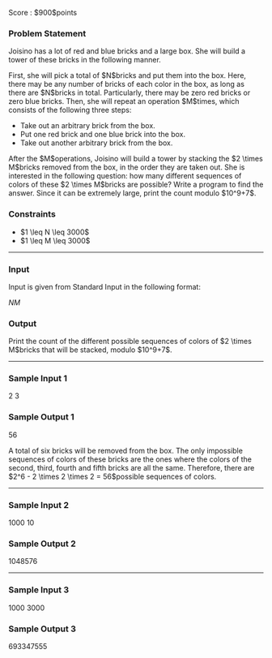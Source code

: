 
<div>

<span>

<span>

<p>
Score : $900$points
</p>

<div>

<section>

### **Problem Statement**

<p>
Joisino has a lot of red and blue bricks and a large box.
She will build a tower of these bricks in the following manner.
</p>

<p>
First, she will pick a total of $N$bricks and put them into the box.
Here, there may be any number of bricks of each color in the box, as long as there are $N$bricks in total.
Particularly, there may be zero red bricks or zero blue bricks.
Then, she will repeat an operation $M$times, which consists of the following three steps:
</p>

<ul>

<li>
Take out an arbitrary brick from the box.
</li>

<li>
Put one red brick and one blue brick into the box.
</li>

<li>
Take out another arbitrary brick from the box.
</li>

</ul>

<p>
After the $M$operations, Joisino will build a tower by stacking the $2 \times M$bricks removed from the box, in the order they are taken out.
She is interested in the following question: how many different sequences of colors of these $2 \times M$bricks are possible?
Write a program to find the answer.
Since it can be extremely large, print the count modulo $10^9+7$.
</p>

</section>

</div>

<div>

<section>

### **Constraints**

<ul>

<li>
$1 \leq N \leq 3000$
</li>

<li>
$1 \leq M \leq 3000$
</li>

</ul>

</section>

</div>

---

<div>

<div>

<section>

### **Input**

<p>
Input is given from Standard Input in the following format:
</p>

<div>

$N$$M$
</div>

</section>

</div>

<div>

<section>

### **Output**

<p>
Print the count of the different possible sequences of colors of $2 \times M$bricks that will be stacked, modulo $10^9+7$.
</p>

</section>

</div>

</div>

---

<div>

<section>

### **Sample Input 1**

<div>

2 3

</div>

</section>

</div>

<div>

<section>

### **Sample Output 1**

<div>

56

</div>

<p>
A total of six bricks will be removed from the box. The only impossible sequences of colors of these bricks are the ones where the colors of the second, third, fourth and fifth bricks are all the same. Therefore, there are $2^6 - 2 \times 2 \times 2 = 56$possible sequences of colors.
</p>

</section>

</div>

---

<div>

<section>

### **Sample Input 2**

<div>

1000 10

</div>

</section>

</div>

<div>

<section>

### **Sample Output 2**

<div>

1048576

</div>

</section>

</div>

---

<div>

<section>

### **Sample Input 3**

<div>

1000 3000

</div>

</section>

</div>

<div>

<section>

### **Sample Output 3**

<div>

693347555

</div>

</section>

</div>

</span>

</span>

</div>
